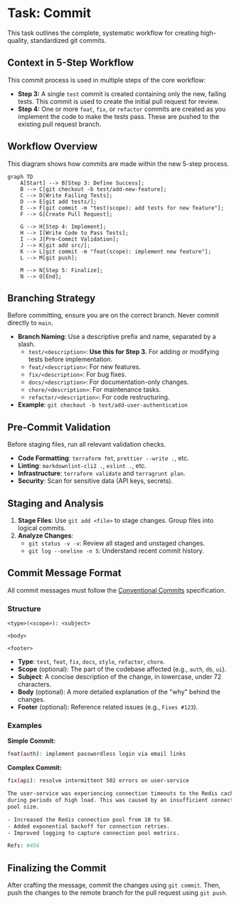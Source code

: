 # Task: Commit

This task outlines the complete, systematic workflow for creating high-quality, standardized git commits.

## Context in 5-Step Workflow

This commit process is used in multiple steps of the core workflow:

- **Step 3:** A single `test` commit is created containing only the new, failing tests. This commit is used to create the initial pull request for review.
- **Step 4:** One or more `feat`, `fix`, or `refactor` commits are created as you implement the code to make the tests pass.
  These are pushed to the existing pull request branch.

## Workflow Overview

This diagram shows how commits are made within the new 5-step process.

```mermaid
graph TD
    A[Start] --> B[Step 3: Define Success];
    B --> C[git checkout -b test/add-new-feature];
    C --> D[Write Failing Tests];
    D --> E[git add tests/];
    E --> F[git commit -m "test(scope): add tests for new feature"];
    F --> G[Create Pull Request];

    G --> H[Step 4: Implement];
    H --> I[Write Code to Pass Tests];
    I --> J[Pre-Commit Validation];
    J --> K[git add src/];
    K --> L[git commit -m "feat(scope): implement new feature"];
    L --> M[git push];

    M --> N[Step 5: Finalize];
    N --> O[End];
```

## Branching Strategy

Before committing, ensure you are on the correct branch. Never commit directly to `main`.

- **Branch Naming**: Use a descriptive prefix and name, separated by a slash.
  - `test/<description>`: **Use this for Step 3.** For adding or modifying tests before implementation.
  - `feat/<description>`: For new features.
  - `fix/<description>`: For bug fixes.
  - `docs/<description>`: For documentation-only changes.
  - `chore/<description>`: For maintenance tasks.
  - `refactor/<description>`: For code restructuring.
- **Example**: `git checkout -b test/add-user-authentication`

## Pre-Commit Validation

Before staging files, run all relevant validation checks.

- **Code Formatting**: `terraform fmt`, `prettier --write .`, etc.
- **Linting**: `markdownlint-cli2 .`, `eslint .`, etc.
- **Infrastructure**: `terraform validate` and `terragrunt plan`.
- **Security**: Scan for sensitive data (API keys, secrets).

## Staging and Analysis

1. **Stage Files**: Use `git add <file>` to stage changes. Group files into logical commits.
2. **Analyze Changes**:
    - `git status -v -v`: Review all staged and unstaged changes.
    - `git log --oneline -n 5`: Understand recent commit history.

## Commit Message Format

All commit messages must follow the [Conventional Commits](https://www.conventionalcommits.org/) specification.

### Structure

```text
<type>(<scope>): <subject>

<body>

<footer>
```

- **Type**: `test`, `feat`, `fix`, `docs`, `style`, `refactor`, `chore`.
- **Scope** (optional): The part of the codebase affected (e.g., `auth`, `db`, `ui`).
- **Subject**: A concise description of the change, in lowercase, under 72 characters.
- **Body** (optional): A more detailed explanation of the "why" behind the changes.
- **Footer** (optional): Reference related issues (e.g., `Fixes #123`).

### Examples

**Simple Commit:**

```bash
feat(auth): implement passwordless login via email links
```

**Complex Commit:**

```bash
fix(api): resolve intermittent 502 errors on user-service

The user-service was experiencing connection timeouts to the Redis cache
during periods of high load. This was caused by an insufficient connection
pool size.

- Increased the Redis connection pool from 10 to 50.
- Added exponential backoff for connection retries.
- Improved logging to capture connection pool metrics.

Refs: #456
```

## Finalizing the Commit

After crafting the message, commit the changes using `git commit`. Then, push the changes to the remote branch for the pull request using `git push`.
